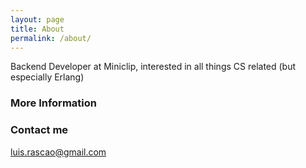 ```yaml
---
layout: page
title: About
permalink: /about/
---
```


Backend Developer at Miniclip, interested in all things CS related (but especially Erlang)

### More Information



### Contact me

[luis.rascao@gmail.com](mailto:luis.rascao@gmail.com)
